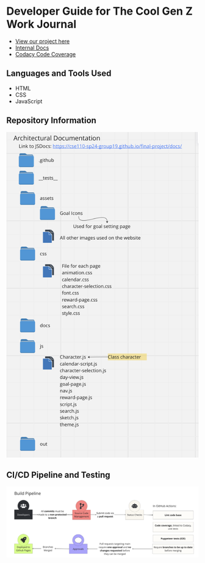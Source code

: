 # Developer Guide for The Cool Gen Z Work Journal

- [View our project here](https://cse110-sp24-group19.github.io/final-project/)
- [Internal Docs](https://cse110-sp24-group19.github.io/final-project/docs)
- [Codacy Code Coverage](https://app.codacy.com/organizations/gh/cse110-sp24-group19/dashboard)

## Languages and Tools Used

- HTML
- CSS
- JavaScript

## Repository Information

![Diagram of folders and notable files in the repository.](/assets/diagrams/file_architecture.png "Architectural Documentation")

## CI/CD Pipeline and Testing

![Diagram of steps of the CI/CD Pipeline.](/assets/diagrams/pipeline.png "Diagram of Build Pipeline")
